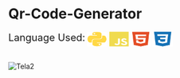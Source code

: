 # Qr-Code-Generator

<div style="display: inline_block">
<span style="font-size: 20px">Language Used:</span>
<img align="center" alt="Ryan-Python" height="30" width="40" src="https://raw.githubusercontent.com/devicons/devicon/master/icons/python/python-plain.svg">
<img align="center" alt="Ryan-Js" height="30" width="40" src="https://raw.githubusercontent.com/devicons/devicon/master/icons/javascript/javascript-plain.svg">
<img align="center" alt="Ryan-Html" height="30" width="40" src="https://raw.githubusercontent.com/devicons/devicon/master/icons/html5/html5-plain.svg">
<img align="center" alt="Ryan-Css" height="30" width="40" src="https://raw.githubusercontent.com/devicons/devicon/master/icons/css3/css3-plain.svg">
</div><br>

![Tela2](https://user-images.githubusercontent.com/74057613/194867334-e1f5b203-5aac-43e1-a9a0-ee76a20f4af1.png)

